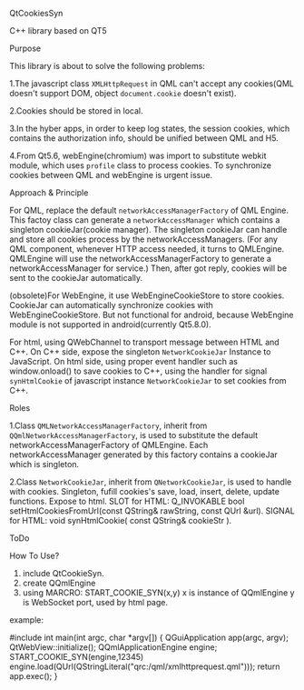 QtCookiesSyn


C++ library based on QT5


Purpose

This library is about to solve the following problems:

1.The javascript class `XMLHttpRequest` in QML can't accept any cookies(QML doesn't support DOM, object `document.cookie` doesn't exist).

2.Cookies should be stored in local.

3.In the hyber apps, in order to keep log states, the session cookies, which contains the authorization info, should be unified between QML and H5.

4.From Qt5.6, webEngine(chromium) was import to substitute webkit module, which uses `profile` class to process cookies. To synchronize cookies between QML and webEngine is urgent issue.


Approach & Principle

For QML, replace the default `networkAccessManagerFactory` of QML Engine. This factoy class can generate a `networkAccessManager` which contains a singleton cookieJar(cookie manager). The singleton cookieJar can handle and store all cookies process by the networkAccessManagers. (For any QML component, whenever HTTP access needed, it turns to QMLEngine. QMLEngine will use the networkAccessManagerFactory to generate a networkAccessManager for service.) Then, after got reply, cookies will be sent to the cookieJar automatically.

(obsolete)For WebEngine, it use WebEngineCookieStore to store cookies. CookieJar can automatically synchronize cookies with WebEngineCookieStore. But not functional for android, because WebEngine module is not supported in android(currently Qt5.8.0).

For html, using QWebChannel to transport message between HTML and C++. On C++ side, expose the singleton `NetworkCookieJar` Instance to JavaScript. On html side, using proper event handler such as window.onload() to save cookies to C++, using the handler for signal `synHtmlCookie` of javascript instance `NetworkCookieJar` to set cookies from C++.


Roles

1.Class `QMLNetworkAccessManagerFactory`, inherit from `QQmlNetworkAccessManagerFactory`, is used to substitute the default networkAccessManagerFactory of QMLEngine. Each networkAccessManager generated by this factory contains a cookieJar which is singleton.

2.Class `NetworkCookieJar`, inherit from `QNetworkCookieJar`, is used to handle with cookies. Singleton, fufill cookies's save, load, insert, delete, update functions. 
Expose to html. 
SLOT for HTML: Q_INVOKABLE bool setHtmlCookiesFromUrl(const QString& rawString, const QUrl &url). 
SIGNAL for HTML: void synHtmlCookie( const QString& cookieStr ).


ToDo


How To Use?

1. include QtCookieSyn. 
2. create QQmlEngine
3. using MARCRO: START_COOKIE_SYN(x,y)
	x is instance of QQmlEngine
	y is WebSocket port, used by html page.

example:

#include <QtCookieSyn>
int main(int argc, char *argv[])
{
    QGuiApplication app(argc, argv);
    QtWebView::initialize();
    QQmlApplicationEngine engine;
    START_COOKIE_SYN(engine,12345)
    engine.load(QUrl(QStringLiteral("qrc:/qml/xmlhttprequest.qml")));
    return app.exec();
}
